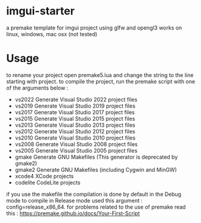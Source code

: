 # imgui-starter
a premake template for imgui project using glfw and opengl3
works on linux, windows, mac osx (not tested) 

# Usage
to rename your project open premake5.lua and change the string to the line starting with project.
to compile the project, run the premake script with one of the arguments below : 

 - vs2022	Generate Visual Studio 2022 project files
 - vs2019	Generate Visual Studio 2019 project files
 - vs2017	Generate Visual Studio 2017 project files
 - vs2015	Generate Visual Studio 2015 project files
 - vs2013	Generate Visual Studio 2013 project files
 - vs2012	Generate Visual Studio 2012 project files
 - vs2010	Generate Visual Studio 2010 project files
 - vs2008	Generate Visual Studio 2008 project files
 - vs2005	Generate Visual Studio 2005 project files
 - gmake	Generate GNU Makefiles (This generator is deprecated by gmake2)
 - gmake2	Generate GNU Makefiles (including Cygwin and MinGW)
 - xcode4	XCode projects
 - codelite	CodeLite projects
 
if you use the makefile the compilation is done by default in the Debug mode to compile in Release mode used this argument : config=release_x86_64.
for problems related to the use of premake read this :  https://premake.github.io/docs/Your-First-Script
